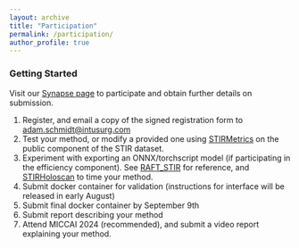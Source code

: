 ```yaml
---
layout: archive
title: "Participation"
permalink: /participation/
author_profile: true
---
```

### Getting Started

Visit our [Synapse page](https://www.synapse.org/#!Synapse:syn54126082/wiki/626617) to participate and obtain further details on submission.


1. Register, and email a copy of the signed registration form to adam.schmidt@intusurg.com
2. Test your method, or modify a provided one using [STIRMetrics](https://github.com/athaddius/STIRMetrics) on the public component of the STIR dataset.
3. Experiment with exporting an ONNX/torchscript model (if participating in the efficiency component). See [RAFT_STIR](https://github.com/athaddius/RAFT_STIR) for reference, and [STIRHoloscan](https://github.com/athaddius/STIRHoloscan) to time your method.
4. Submit docker container for validation (instructions for interface will be released in early August)
5. Submit final docker container by September 9th
6. Submit report describing your method
7. Attend MICCAI 2024 (recommended), and submit a video report explaining your method.



